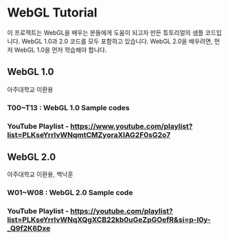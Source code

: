 # WebGL Tutorial

이 프로젝트는 WebGL을 배우는 분들에게 도움이 되고자 만든 튜토리얼의 샘플 코드입니다. 
WebGL 1.0과 2.0 코드를 모두 포함하고 있습니다. 
WebGL 2.0을 배우려면, 먼저 WebGL 1.0을 먼저 학습해야 합니다. 

## WebGL 1.0

아주대학교 이환용

### T00~T13 : WebGL 1.0 Sample codes 

### YouTube Playlist - https://www.youtube.com/playlist?list=PLKseYrrlvWNqmtCMZyoraXIAG2F0sG2o7 

## WebGL 2.0

아주대학교 이환용, 백낙훈 

### W01~W08 : WebGL 2.0 Sample code

### YouTube Playlist - https://youtube.com/playlist?list=PLKseYrrlvWNqXQgXCB22kb0uGeZpGOefR&si=p-I0y-_Q9f2K6Dxe

